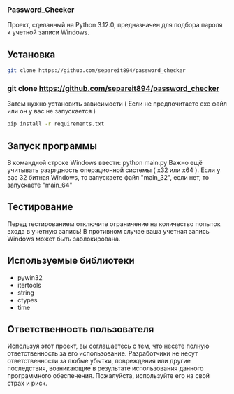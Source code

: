 ### Password_Checker

Проект, сделанный на Python 3.12.0, предназначен для подбора пароля к учетной записи Windows.

## Установка

```bash
git clone https://github.com/separeit894/password_checker
```
### git clone https://github.com/separeit894/password_checker

Затем нужно установить зависимости ( Если не предпочитаете exe файл или он у вас не запускается )

```bash
pip install -r requirements.txt
```

## Запуск программы

В командной строке Windows ввести: python main.py
Важно ещё учитывать разрядность операционной системы ( x32 или x64 ). Если у вас 32 битная Windows, то запускаете файл "main_32", если нет, то запускаете "main_64"

## Тестирование 

Перед тестированием отключите ограничение на количество попыток входа в учетную запись! В противном случае ваша учетная запись Windows может быть заблокирована.

## Используемые библиотеки
* pywin32
* itertools
* string
* ctypes
* time

## Ответственность пользователя

Используя этот проект, вы соглашаетесь с тем, что несете полную ответственность за его использование. Разработчики не несут ответственности за любые убытки, повреждения или другие последствия, возникающие в результате использования данного программного обеспечения. Пожалуйста, используйте его на свой страх и риск.

